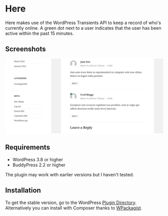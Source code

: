 # Here

Here makes use of the WordPress Transients API to keep a record of who's currently online. A green dot next to a user indicates that the user has been active within the past 15 minutes.

## Screenshots

![A dot next to a user's profile image](https://raw.githubusercontent.com/henrywright/here/master/assets/screenshot-1.png)

## Requirements

 - WordPress 3.8 or higher
 - BuddyPress 2.2 or higher

The plugin may work with earlier versions but I haven't tested.

## Installation

To get the stable version, go to the WordPress [Plugin Directory](https://wordpress.org/plugins/). Alternatively you can install with Composer thanks to [WPackagist](http://wpackagist.org/).
